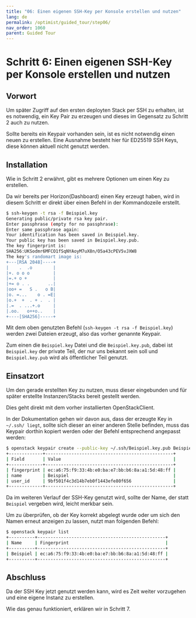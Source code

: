 ```yaml
---
title: "06: Einen eigenen SSH-Key per Konsole erstellen und nutzen"
lang: de
permalink: /optimist/guided_tour/step06/
nav_order: 1060
parent: Guided Tour
---
```


Schritt 6: Einen eigenen SSH-Key per Konsole erstellen und nutzen
=================================================================

Vorwort
-------

Um später Zugriff auf den ersten deployten Stack per SSH zu erhalten, ist es
notwendig, ein Key Pair zu erzeugen und dieses im Gegensatz zu Schritt
2 auch zu nutzen.

Sollte bereits ein Keypair vorhanden sein, ist es nicht notwendig einen neuen
zu erstellen. Eine Ausnahme besteht hier für ED25519 SSH Keys, diese können
aktuell nicht genutzt werden.

Installation
------------

Wie in Schritt 2 erwähnt, gibt es mehrere Optionen um einen Key zu
erstellen.

Da wir bereits per Horizon(Dashboard) einen Key erzeugt haben, wird in
diesem Schritt er direkt über einen Befehl in der Kommandozeile
erstellt.

```bash
$ ssh-keygen -t rsa -f Beispiel.key
Generating public/private rsa key pair.
Enter passphrase (empty for no passphrase):
Enter same passphrase again:
Your identification has been saved in Beispiel.key.
Your public key has been saved in Beispiel.key.pub.
The key fingerprint is:
SHA256:UKSodmr6MFCO1fSqNYAoyM7uX8n/O5a43cPEV5vJXW8 
The key's randomart image is:
+---[RSA 2048]----+
|    .  .o        |
|+. o o o         |
|=.+ o +          |
|+= o . .       ..|
|oo+ =   S .   o B|
|o. =...    o . =E|
|o.+  +  . + .  . |
|.=  . ...+.o     |
|.oo.   o++o..    |
+----[SHA256]-----+
```

Mit dem oben genutzten Befehl (`ssh-keygen -t rsa -f Beispiel.key`)
werden zwei Dateien erzeugt, also das vorher genannte Keypair.

Zum einen die `Beispiel.key` Datei und die `Beispiel.key.pub`, dabei ist
`Beispiel.key` der private Teil, der nur uns bekannt sein soll und
`Beispiel.key.pub` wird als öffentlicher Teil genutzt.

Einsatzort
----------

Um den gerade erstellten Key zu nutzen, muss dieser eingebunden und für
später erstellte Instanzen/Stacks bereit gestellt werden.

Dies geht direkt mit dem vorher installierten OpenStackClient.

In der Dokumentation gehen wir davon aus, dass der erzeugte Key in
`~/.ssh/ liegt`, sollte sich dieser an einer anderen Stelle befinden,
muss das Keypair dorthin kopiert werden oder der Befehl entsprechend
angepasst werden:

```bash
$ openstack keypair create --public-key ~/.ssh/Beispiel.key.pub Beispiel
+-------------+-------------------------------------------------+
| Field       | Value                                           |
+-------------+-------------------------------------------------+
| fingerprint | ec:a6:75:f9:33:4b:e0:ba:e7:bb:b6:8a:a1:5d:48:ff |
| name        | Beispiel                                        |
| user_id     | 9bf501f4c3d14b7eb0f1443efe80f656                |
+-------------+-------------------------------------------------+
```

Da im weiteren Verlauf der SSH-Key genutzt wird, sollte der Name, der
statt `Beispiel` vergeben wird, leicht merkbar sein.

Um zu überprüfen, ob der Key korrekt abgelegt wurde oder um sich den
Namen erneut anzeigen zu lassen, nutzt man folgenden
Befehl:

```bash
$ openstack keypair list
+----------+-------------------------------------------------+
| Name     | Fingerprint                                     |
+----------+-------------------------------------------------+
| Beispiel | ec:a6:75:f9:33:4b:e0:ba:e7:bb:b6:8a:a1:5d:48:ff |
+----------+-------------------------------------------------+
```

Abschluss
---------

Da der SSH Key jetzt genutzt werden kann, wird es Zeit weiter vorzugehen und
eine eigene Instanz zu erstellen.

Wie das genau funktioniert, erklären wir in Schritt 7.

